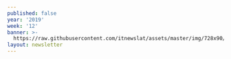 ```yaml
---
published: false
year: '2019'
week: '12'
banner: >-
  https://raw.githubusercontent.com/itnewslat/assets/master/img/728x90/Banner-Resumen.jpg
layout: newsletter
---
```

